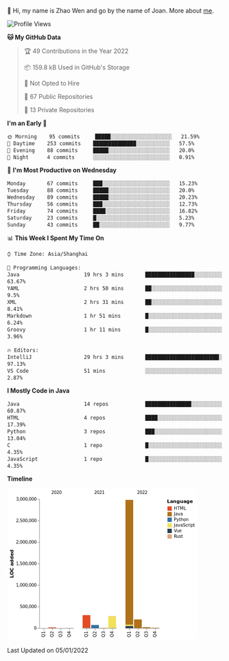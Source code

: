 :wave: Hi, my name is Zhao Wen and go by the name of Joan.
More about  [me](https://sumry.me/ybqdren).





<!--START_SECTION:waka-->
![Profile Views](http://img.shields.io/badge/Profile%20Views-0-blue)

**🐱 My GitHub Data** 

> 🏆 49 Contributions in the Year 2022
 > 
> 📦 159.8 kB Used in GitHub's Storage 
 > 
> 🚫 Not Opted to Hire
 > 
> 📜 67 Public Repositories 
 > 
> 🔑 13 Private Repositories  
 > 
**I'm an Early 🐤** 

```text
🌞 Morning    95 commits     █████░░░░░░░░░░░░░░░░░░░░   21.59% 
🌆 Daytime    253 commits    ██████████████░░░░░░░░░░░   57.5% 
🌃 Evening    88 commits     █████░░░░░░░░░░░░░░░░░░░░   20.0% 
🌙 Night      4 commits      ░░░░░░░░░░░░░░░░░░░░░░░░░   0.91%

```
📅 **I'm Most Productive on Wednesday** 

```text
Monday       67 commits     ███░░░░░░░░░░░░░░░░░░░░░░   15.23% 
Tuesday      88 commits     █████░░░░░░░░░░░░░░░░░░░░   20.0% 
Wednesday    89 commits     █████░░░░░░░░░░░░░░░░░░░░   20.23% 
Thursday     56 commits     ███░░░░░░░░░░░░░░░░░░░░░░   12.73% 
Friday       74 commits     ████░░░░░░░░░░░░░░░░░░░░░   16.82% 
Saturday     23 commits     █░░░░░░░░░░░░░░░░░░░░░░░░   5.23% 
Sunday       43 commits     ██░░░░░░░░░░░░░░░░░░░░░░░   9.77%

```


📊 **This Week I Spent My Time On** 

```text
⌚︎ Time Zone: Asia/Shanghai

💬 Programming Languages: 
Java                     19 hrs 3 mins       ████████████████░░░░░░░░░   63.67% 
YAML                     2 hrs 50 mins       ██░░░░░░░░░░░░░░░░░░░░░░░   9.5% 
XML                      2 hrs 31 mins       ██░░░░░░░░░░░░░░░░░░░░░░░   8.41% 
Markdown                 1 hr 51 mins        █░░░░░░░░░░░░░░░░░░░░░░░░   6.24% 
Groovy                   1 hr 11 mins        █░░░░░░░░░░░░░░░░░░░░░░░░   3.96%

🔥 Editors: 
IntelliJ                 29 hrs 3 mins       ████████████████████████░   97.13% 
VS Code                  51 mins             ░░░░░░░░░░░░░░░░░░░░░░░░░   2.87%

```

**I Mostly Code in Java** 

```text
Java                     14 repos            ███████████████░░░░░░░░░░   60.87% 
HTML                     4 repos             ████░░░░░░░░░░░░░░░░░░░░░   17.39% 
Python                   3 repos             ███░░░░░░░░░░░░░░░░░░░░░░   13.04% 
C                        1 repo              █░░░░░░░░░░░░░░░░░░░░░░░░   4.35% 
JavaScript               1 repo              █░░░░░░░░░░░░░░░░░░░░░░░░   4.35%

```


**Timeline**

![Chart not found](https://raw.githubusercontent.com/ybqdren/ybqdren/main/charts/bar_graph.png) 


 Last Updated on 05/01/2022
<!--END_SECTION:waka-->


